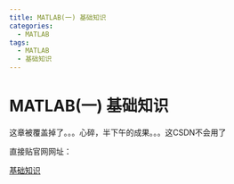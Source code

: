 ```yaml
---
title: MATLAB(一) 基础知识
categories:
  - MATLAB
tags:
  - MATLAB
  - 基础知识
---
```


# MATLAB(一) 基础知识

这章被覆盖掉了。。。心碎，半下午的成果。。。这CSDN不会用了

直接贴官网网址：

[基础知识](https://ww2.mathworks.cn/help/matlab/getting-started-with-matlab.html)
